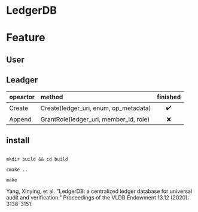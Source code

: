 <!--
 * @Author: Leo
 * @Date: 2022-01-19 18:04:26
 * @LastEditTime: 2022-02-08 22:56:00
 * @LastEditors: Leo
 * @Description: 打开koroFileHeader查看配置 进行设置: https://github.com/OBKoro1/koro1FileHeader/wiki/%E9%85%8D%E7%BD%AE

 * @FilePath: /example-authority-cpp/README.md
-->

# LedgerDB


# Feature

## User


## Leadger

|opeartor | method | finished |
| :-----| :---- | :----: |
| Create | Create(ledger_uri, enum, op_metadata) | ✔️ |
| Append | GrantRole(ledger_uri, member_id, role) | ❌ |


## install

```shell

mkdir build && cd build

cmake ..

make

```

Yang, Xinying, et al. "LedgerDB: a centralized ledger database for universal audit and verification." Proceedings of the VLDB Endowment 13.12 (2020): 3138-3151.